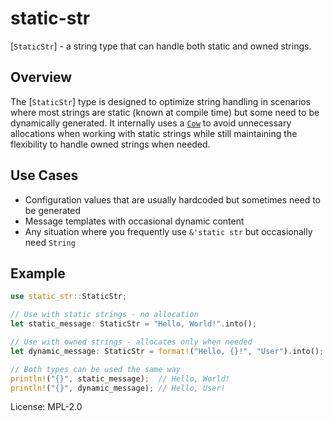 # static-str

[`StaticStr`] - a string type that can handle both static and owned strings.

## Overview

The [`StaticStr`] type is designed to optimize string handling in scenarios where most strings are static
(known at compile time) but some need to be dynamically generated. It internally uses a [`Cow`] to avoid
unnecessary allocations when working with static strings while still maintaining the flexibility to handle
owned strings when needed.

## Use Cases

- Configuration values that are usually hardcoded but sometimes need to be generated
- Message templates with occasional dynamic content
- Any situation where you frequently use `&'static str` but occasionally need `String`

## Example

```rust
use static_str::StaticStr;

// Use with static strings - no allocation
let static_message: StaticStr = "Hello, World!".into();

// Use with owned strings - allocates only when needed
let dynamic_message: StaticStr = format!("Hello, {}!", "User").into();

// Both types can be used the same way
println!("{}", static_message);  // Hello, World!
println!("{}", dynamic_message); // Hello, User!
```

[`Cow`]: std::borrow::Cow

License: MPL-2.0
